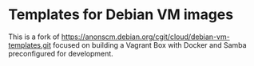 Templates for Debian VM images
==============================

This is a fork of https://anonscm.debian.org/cgit/cloud/debian-vm-templates.git focused on building a Vagrant Box with Docker and Samba preconfigured for development.
